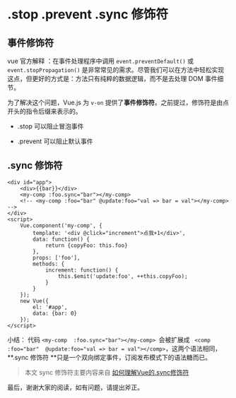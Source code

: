 # .stop .prevent .sync 修饰符

## 事件修饰符

vue 官方解释 ：在事件处理程序中调用 `event.preventDefault()` 或 `event.stopPropagation()` 是非常常见的需求。尽管我们可以在方法中轻松实现这点，但更好的方式是：方法只有纯粹的数据逻辑，而不是去处理 DOM 事件细节。

为了解决这个问题，Vue.js 为 `v-on` 提供了**事件修饰符**。之前提过，修饰符是由点开头的指令后缀来表示的。

* .stop 可以阻止冒泡事件

<a v-on:click.stop="doThis"></a>

* .prevent 可以阻止默认事件

<a v-on:click.prevent="stopVisitBing" herf="www.bing.com"></a>

## .sync 修饰符

```vue
<div id="app">
    <div>{{bar}}</div>
    <my-comp :foo.sync="bar"></my-comp>
    <!-- <my-comp :foo="bar" @update:foo="val => bar = val"></my-comp> -->
</div>
<script>
    Vue.component('my-comp', {
        template: '<div @click="increment">点我+1</div>',
        data: function() {
            return {copyFoo: this.foo}
        },
        props: ['foo'],
        methods: {
            increment: function() {
                this.$emit('update:foo', ++this.copyFoo);
            }
        }
    });
    new Vue({
        el: '#app',
        data: {bar: 0}
    });
</script>
```

小结： 代码   `<my-comp  :foo.sync="bar"></my-comp> `会被扩展成  ` <comp :foo="bar"  @update:foo="val => bar = val"></comp>`，这两个语法相同，**.sync 修饰符 **只是一个双向绑定事件，订阅发布模式下的语法糖而已。



> 本文 sync 修饰符主要内容来自 [如何理解Vue的.sync修饰符](https://segmentfault.com/a/1190000010700521)



最后，谢谢大家的阅读，如有问题，请提出斧正。

